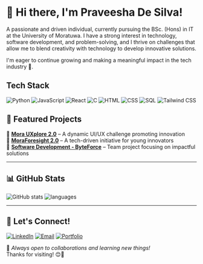 # 👋 Hi there, I'm Praveesha De Silva!
  
 A passionate and driven individual, currently pursuing the BSc. (Hons) in IT at the University of Moratuwa. I have a strong interest in technology, software development, and problem-solving, and I thrive on challenges that allow me to blend creativity with technology to develop innovative solutions. 

I'm eager to continue growing and making a meaningful impact in the tech industry 🌟.  


## Tech Stack
![Python](https://img.shields.io/badge/Python-3776AB?style=for-the-badge&logo=python&logoColor=white)
![JavaScript](https://img.shields.io/badge/JavaScript-F7DF1E?style=for-the-badge&logo=javascript&logoColor=black)
![React](https://img.shields.io/badge/React-61DAFB?style=for-the-badge&logo=react&logoColor=black)
![C](https://img.shields.io/badge/C-A8B9CC?style=for-the-badge&logo=c&logoColor=white)
![HTML](https://img.shields.io/badge/HTML-E34F26?style=for-the-badge&logo=html5&logoColor=white)
![CSS](https://img.shields.io/badge/CSS-1572B6?style=for-the-badge&logo=css3&logoColor=white)
![SQL](https://img.shields.io/badge/SQL-003B57?style=for-the-badge&logo=postgresql&logoColor=white)
![Tailwind CSS](https://img.shields.io/badge/Tailwind%20CSS-06B6D4?style=for-the-badge&logo=tailwind-css&logoColor=white)

## 📌 Featured Projects
🔹 **[Mora UXplore 2.0](#)** – A dynamic UI/UX challenge promoting innovation  
🔹 **[MoraForesight 2.0](#)** – A tech-driven initiative for young innovators  
🔹 **[Software Development - ByteForce](#)** – Team project focusing on impactful solutions  

---

## 📊 GitHub Stats
<img align="center" src="https://github-readme-stats.vercel.app/api?username=praveesha&show_icons=true&include_all_commits=true&theme=dracula" alt="GitHub stats" />
<img align="center" src="https://github-readme-stats.vercel.app/api/top-langs/?username=praveesha&&exclude_repo=gnomezgrave&layout=compact&theme=dracula" alt="languages"/>

---

## 📢 Let's Connect!
[![LinkedIn](https://img.shields.io/badge/LinkedIn-0A66C2?style=for-the-badge&logo=linkedin&logoColor=white)](https://www.linkedin.com/in/praveesha-de-silva-2a43a9277/)
[![Email](https://img.shields.io/badge/Email-D14836?style=for-the-badge&logo=gmail&logoColor=white)](mailto:praveeshadesilva.com)
[![Portfolio](https://img.shields.io/badge/Portfolio-000000?style=for-the-badge&logo=vercel&logoColor=white)](https://your-portfolio.com)

🌟 *Always open to collaborations and learning new things!*  
Thanks for visiting! 😊🚀
